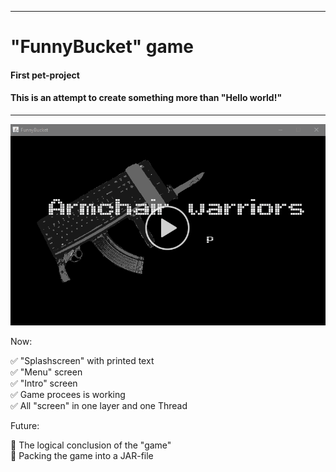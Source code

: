 ___________________________________________________________________________
# "FunnyBucket" game
#### First pet-project
#### This is an attempt to create something more than "Hello world!" 
___________________________________________________________________________

[![Watch te video](https://raw.githubusercontent.com/levord-22/FunBkt/main/How_It_Works.gif)](https://youtu.be/t000i_ARTqI)

Now:

:white_check_mark: "Splashscreen" with printed text    
:white_check_mark: "Menu" screen    
:white_check_mark: "Intro" screen    
:white_check_mark: Game procees is working    
:white_check_mark: All "screen" in one layer and one Thread    

Future:

:black_square_button: The logical conclusion of the "game"    
:black_square_button: Packing the game into a JAR-file    
